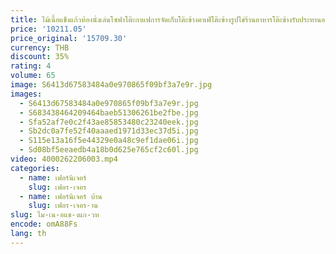 ```yaml
---
title: ไม้เนื้อแข็งแก้วห้องนั่งเล่นโซฟาโต๊ะกาแฟการจัดเก็บโต๊ะข้างคาเฟ่โต๊ะข้างรูปไข่ร้านอาหารโต๊ะข้างรับประทานอาหาร
price: '10211.05'
price_original: '15709.30'
currency: THB
discount: 35%
rating: 4
volume: 65
image: S6413d67583484a0e970865f09bf3a7e9r.jpg
images:
  - S6413d67583484a0e970865f09bf3a7e9r.jpg
  - S683438464209464baeb51306261be2fbe.jpg
  - Sfa52af7e0c2f43ae85853480c23240eek.jpg
  - Sb2dc0a7fe52f40aaaed1971d33ec37d5i.jpg
  - S115e13a16f5e44329e0a48c9ef1dae06i.jpg
  - Sd08bf5eeaedb4a18b0d625e765cf2c60l.jpg
video: 4000262206003.mp4
categories:
  - name: เฟอร์นิเจอร์
    slug: เฟอร-เจอร
  - name: เฟอร์นิเจอร์ บ้าน
    slug: เฟอร-เจอร-าน
slug: ไม-เน-อแข-งแก-วห
encode: omA88Fs
lang: th
---
```

  